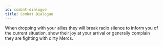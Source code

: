 ```yaml
---
id: combat-dialogue
title: Combat Dialogue
---
```


When dropping with your allies they will break radio silence to inform you of the current situation, show their joy at your arrival or generally complain they are fighting with dirty Mercs.

